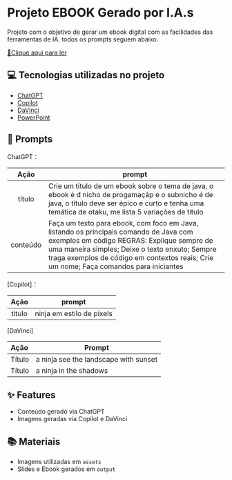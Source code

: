 # Projeto EBOOK Gerado por I.A.s

Projeto com o objetivo de gerar um ebook digital com as facilidades das ferramentas de IA. todos os prompts
seguem abaixo.

<a href="https://github.com/PedroGGoncalves/prompts-recipe-to-create-a-ebook/blob/main/output/Ebook%20Java.pdf" title="View PDF now"> 📕Clique aqui para ler</a>

## 💻 Tecnologias utilizadas no projeto

- [ChatGPT](https://chat.openai.com/) 
- [Copilot](https://copilot.microsoft.com/onboarding) 
- [DaVinci](https://davinci.ai/app)
- [PowerPoint](https://www.microsoft.com/en/microsoft-365/powerpoint)

## 🧠 Prompts


ChatGPT：

|   Ação   | prompt                                                                                                                                                                                                                                                                         |
| :------: | ------------------------------------------------------------------------------------------------------------------------------------------------------------------------------------------------------------------------------------------------------------------------------ |
|  título  | Crie um titulo de um ebook sobre o tema de java, o ebook é d nicho de progamaçãp e o subnicho é de java, o titulo deve ser épico e curto e tenha uma temática de otaku, me lista 5 variações de titulo                                                                         |
| conteúdo |Faça um texto para ebook, com foco em Java, listando os principais comando de Java com exemplos em código REGRAS: Explique sempre de uma maneira simples; Deixe o texto enxuto; Sempre traga exemplos de código em contextos reais; Crie um nome; Faça comandos para iniciantes |



[Copilot]：

|  Ação  | prompt                                                                                 |
| :----: | -------------------------------------------------------------------------------------- |
| título | ninja em estilo de pixels |


[DaVinci]

| Ação   | Prompt                                                       |
| :----- | ------------------------------------------------------------ |
| Título | a ninja see the landscape with sunset                        |
| Título | a ninja in the shadows                                       |

## ✨ Features

- Conteúdo gerado via ChatGPT
- Imagens geradas via Copilot e DaVinci

## 📚 Materiais

- Imagens utilizadas em `assets`
- Slides e Ebook gerados em `output`
